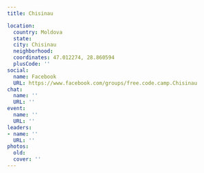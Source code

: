 ```yaml
---
title: Chisinau

location:
  country: Moldova
  state: 
  city: Chisinau
  neighborhood: 
  coordinates: 47.012274, 28.860594
  plusCode: ''
social:
  name: Facebook
  URL: https://www.facebook.com/groups/free.code.camp.Chisinau
chat:
  name: ''
  URL: ''
event:
  name: ''
  URL: ''
leaders:
- name: ''
  URL: ''
photos:
  old: 
  cover: ''
---
```

